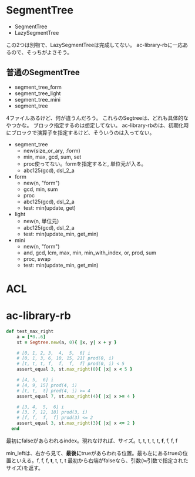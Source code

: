 # SegmentTree

- SegmentTree
- LazySegmentTree

この2つは別物で、LazySegmentTreeは完成してない。
ac-library-rbに一応あるので、そっちがよさそう。

## 普通のSegmentTree

- segment_tree_form
- segment_tree_light
- segment_tree_mini
- segment_tree

4ファイルあるけど、何が違うんだろう。
これらのSegtreeは、どれも具体的なやつかな。
ブロック指定するのは想定してない。
ac-library-rbのは、初期化時にブロックで演算子を指定するけど、そういうのは入ってない。

- segment_tree
  - new(size_or_ary, :form)
  - min, max, gcd, sum, set
  - proc使ってない。formを指定すると, 単位元が入る。
  - abc125(gcd), dsl_2_a
- form
  - new(n, "form")
  - gcd, min, sum
  - proc
  - abc125(gcd), dsl_2_a
  - test: min(update, get)
- light
  - new(n, 単位元)
  - abc125(gcd), dsl_2_a
  - test: min(update_min, get_min)
- mini
  - new(n, "form")
  - and, gcd, lcm, max, min, min_with_index, or, prod, sum
  - proc, swap
  - test: min(update_min, get_min)

# ACL
# ac-library-rb

```ruby
def test_max_right
    a = [*0..6]
    st = Segtree.new(a, 0){ |x, y| x + y }

    # [0, 1, 2, 3,  4,  5,  6] i
    # [0, 1, 3, 6, 10, 15, 21] prod(0, i)
    # [t, t, t, f,  f,  f,  f] prod(0, i) < 5
    assert_equal 3, st.max_right(0){ |x| x < 5 }

    # [4, 5,  6] i
    # [4, 9, 15] prod(4, i)
    # [t, t,  t] prod(4, i) >= 4
    assert_equal 7, st.max_right(4){ |x| x >= 4 }

    # [3, 4,  5,  6] i 
    # [3, 7, 12, 18] prod(3, i)
    # [f, f,  f,  f] prod(3) <= 2
    assert_equal 3, st.max_right(3){ |x| x <= 2 }
  end
```

最初にfalseがあらわれるindex。現れなければ、サイズ。t, t, t, t, t, **f**, f, f, f

min_leftは、右から見て、**最後に**trueがあらわれる位置。最も左にあるtrueの位置といえる。f, f, f, **t**, t, t, t
最初から右端がfalseなら、引数(≒引数で指定されたサイズ)を返す。
